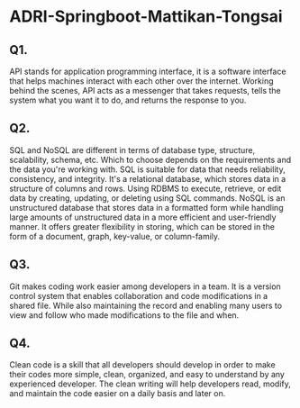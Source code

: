 # ADRI-Springboot-Mattikan-Tongsai

## Q1.

API stands for application programming interface, it is a software interface that helps machines interact with each other over the internet. Working behind the scenes, API acts as a messenger that takes requests, tells the system what you want it to do, and returns the response to you.

## Q2.

SQL and NoSQL are different in terms of database type, structure, scalability, schema, etc. Which to choose depends on the requirements and the data you're working with. SQL is suitable for data that needs reliability, consistency, and integrity. It's a relational database, which stores data in a structure of columns and rows. Using RDBMS to execute, retrieve, or edit data by creating, updating, or deleting using SQL commands. NoSQL is an unstructured database that stores data in a formatted form while handling large amounts of unstructured data in a more efficient and user-friendly manner. It offers greater flexibility in storing, which can be stored in the form of a document, graph, key-value, or column-family.


## Q3.

Git makes coding work easier among developers in a team. It is a version control system that enables collaboration and code modifications in a shared file. While also maintaining the record and enabling many users to view and follow who made modifications to the file and when.

## Q4.

Clean code is a skill that all developers should develop in order to make their codes more simple, clean, organized, and easy to understand by any experienced developer. The clean writing will help developers read, modify, and maintain the code easier on a daily basis and later on.
